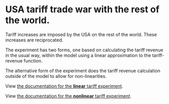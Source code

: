 # USA tariff trade war with the rest of the world.

Tariff increases are imposed by the USA on the rest of the world. These increases are reciprocated.

The experiment has two forms, one based on calculating the tariff revenue in the usual way, within the model using a linear approximation to the tariff-revenue function.

The alternative form of the experiment does the tariff revenue calculation outside of the model to allow for non-linearities.

View [the documentation for the **linear** tariff experiment](README_linear.md).

View [the documentation for the **nonlinear** tariff experiment](README_nonlinear.md).
